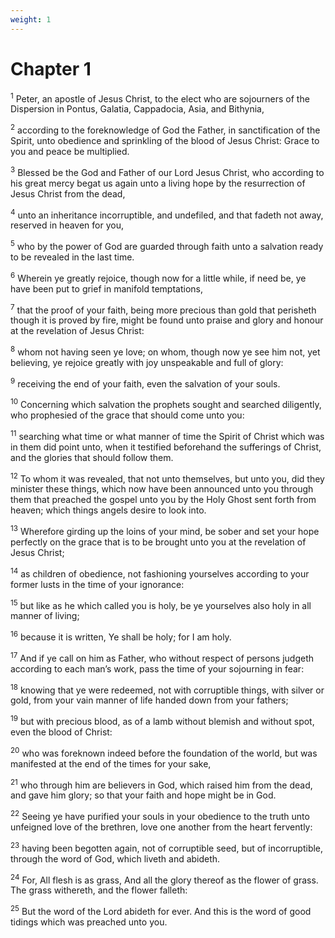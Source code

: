 ```yaml
---
weight: 1
---
```


# Chapter 1

<sup>1</sup> Peter, an apostle of Jesus Christ, to the elect who are sojourners of the Dispersion in Pontus, Galatia, Cappadocia, Asia, and Bithynia, 

<sup>2</sup> according to the foreknowledge of God the Father, in sanctification of the Spirit, unto obedience and sprinkling of the blood of Jesus Christ: Grace to you and peace be multiplied. 

<sup>3</sup> Blessed be the God and Father of our Lord Jesus Christ, who according to his great mercy begat us again unto a living hope by the resurrection of Jesus Christ from the dead, 

<sup>4</sup> unto an inheritance incorruptible, and undefiled, and that fadeth not away, reserved in heaven for you, 

<sup>5</sup> who by the power of God are guarded through faith unto a salvation ready to be revealed in the last time. 

<sup>6</sup> Wherein ye greatly rejoice, though now for a little while, if need be, ye have been put to grief in manifold temptations, 

<sup>7</sup> that the proof of your faith, being more precious than gold that perisheth though it is proved by fire, might be found unto praise and glory and honour at the revelation of Jesus Christ: 

<sup>8</sup> whom not having seen ye love; on whom, though now ye see him not, yet believing, ye rejoice greatly with joy unspeakable and full of glory: 

<sup>9</sup> receiving the end of your faith, even the salvation of your souls. 

<sup>10</sup> Concerning which salvation the prophets sought and searched diligently, who prophesied of the grace that should come unto you: 

<sup>11</sup> searching what time or what manner of time the Spirit of Christ which was in them did point unto, when it testified beforehand the sufferings of Christ, and the glories that should follow them. 

<sup>12</sup> To whom it was revealed, that not unto themselves, but unto you, did they minister these things, which now have been announced unto you through them that preached the gospel unto you by the Holy Ghost sent forth from heaven; which things angels desire to look into. 

<sup>13</sup> Wherefore girding up the loins of your mind, be sober and set your hope perfectly on the grace that is to be brought unto you at the revelation of Jesus Christ; 

<sup>14</sup> as children of obedience, not fashioning yourselves according to your former lusts in the time of your ignorance: 

<sup>15</sup> but like as he which called you is holy, be ye yourselves also holy in all manner of living; 

<sup>16</sup> because it is written, Ye shall be holy; for I am holy. 

<sup>17</sup> And if ye call on him as Father, who without respect of persons judgeth according to each man’s work, pass the time of your sojourning in fear: 

<sup>18</sup> knowing that ye were redeemed, not with corruptible things, with silver or gold, from your vain manner of life handed down from your fathers; 

<sup>19</sup> but with precious blood, as of a lamb without blemish and without spot, even the blood of Christ: 

<sup>20</sup> who was foreknown indeed before the foundation of the world, but was manifested at the end of the times for your sake, 

<sup>21</sup> who through him are believers in God, which raised him from the dead, and gave him glory; so that your faith and hope might be in God. 

<sup>22</sup> Seeing ye have purified your souls in your obedience to the truth unto unfeigned love of the brethren, love one another from the heart fervently: 

<sup>23</sup> having been begotten again, not of corruptible seed, but of incorruptible, through the word of God, which liveth and abideth. 

<sup>24</sup> For, All flesh is as grass, And all the glory thereof as the flower of grass. The grass withereth, and the flower falleth: 

<sup>25</sup> But the word of the Lord abideth for ever. And this is the word of good tidings which was preached unto you. 


